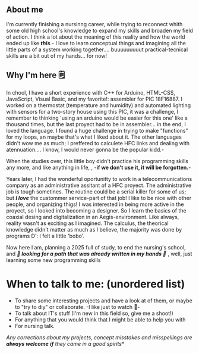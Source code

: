## About me

  I'm currently finishing a nursinng career, while trying to reconnect whith some old high school's knowledge to expand my skills and broaden my field of action.
  I think a lot about the meaning of this reality and how the world ended up like ***this***.-
  I love to learn conceptual things and imagining all the little parts of a system working together.... buuuuuuuuut  practical-tecnical skills are a bit out of my hands... for now!

## Why I'm here 🗒️

  In chool, I have a short experience with C++ for Arduino, HTML-CSS, JavaScript, Visual Basic, and my favorite!: assembler for PIC 18F16887. I  worked on a thermostat (temperature and humidity) and  automated lighting with sensors for a two-story house using this PIC, it was a challenge, I remember to thinking 'using an arduino would be easier for this one' like a thousand times, but the last proyect had to be in assembler... in the end, I loved the language. I found a huge challenge in trying to make "functions" for my loops, an maybe that's what I liked about it.
  The other languages didn't wow me as much; I preffered to calculete HFC links and dealing with  atennuation.... I know, I would never gonna be the popular kidd.-
  
  When the studies over, this little boy didn't practice his programming skills any more, and like anything in life, , -**if we don't use it, it will be forgotten.**-


  Years later, I had the wonderful oportunitty to work in a telecommunications company as an administrative assitant of a HFC proyect.
  The administrative job is tough sometines. The routine could be a serial killer for some of us; but ***I love*** the custommer service-part of that job! I like to be nice with other people, and organizing thigs!
  I was interested in being more active in the proyect, so I looked into becoming a designer. So I learn the basics of the coaxial desing and digitalization in an Aegis-environment.
  Like always, reality wasn't as exciting as I imagined. The calculus, the theorical knowledge didn't matter as much as I believe, the majority was done by programs D':
         I felt a little 'bobo'.

Now here I am, planning a 2025 full of study, to end the nursing's school, and ***🎵 looking for a path that was already written in my hands 🎵*** , well, just learning some new programming skills


# When to talk to me: (unordered list) 

- To share some interesting projects and have a look at of them, or maybe to "try to diy"  or collaborate. -I like just to watch 👀-
- To talk about IT's stuff (I'm new in this field so, give me a shoot!)
- For anything that you would think that I might be able to help you with
- For nursing talk.

**Any corrections about my projects, concept misstakes  and misspellings are ***always welcome**** ***if*** they came in a good spirits**
